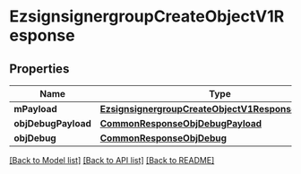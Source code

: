# EzsignsignergroupCreateObjectV1Response

## Properties
Name | Type | Description | Notes
------------ | ------------- | ------------- | -------------
**mPayload** | [**EzsignsignergroupCreateObjectV1ResponseMPayload**](EzsignsignergroupCreateObjectV1ResponseMPayload.md) |  | 
**objDebugPayload** | [**CommonResponseObjDebugPayload**](CommonResponseObjDebugPayload.md) |  | [optional] 
**objDebug** | [**CommonResponseObjDebug**](CommonResponseObjDebug.md) |  | [optional] 

[[Back to Model list]](../README.md#documentation-for-models) [[Back to API list]](../README.md#documentation-for-api-endpoints) [[Back to README]](../README.md)


